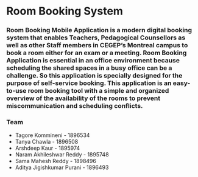 # Room Booking System

### Room Booking Mobile Application is a modern digital booking system that enables Teachers,  Pedagogical Counsellors as well as other Staff members in CEGEP’s Montreal campus to book a room either for an exam or a meeting. Room Booking Application is essential in an office environment because scheduling the shared spaces in a busy office can be a challenge. So this application is specially designed for the purpose of self-service booking. This application is an easy-to-use room booking tool with a simple and organized overview of the availability of the rooms to prevent miscommunication and scheduling conflicts.

### Team
* Tagore Kommineni - 1896534
* Tanya Chawla - 1896508
* Arshdeep Kaur - 1895974
* Naram Akhileshwar Reddy - 1895748
* Sama Mahesh Reddy - 1898496
* Aditya Jigishkumar Purani - 1896493
